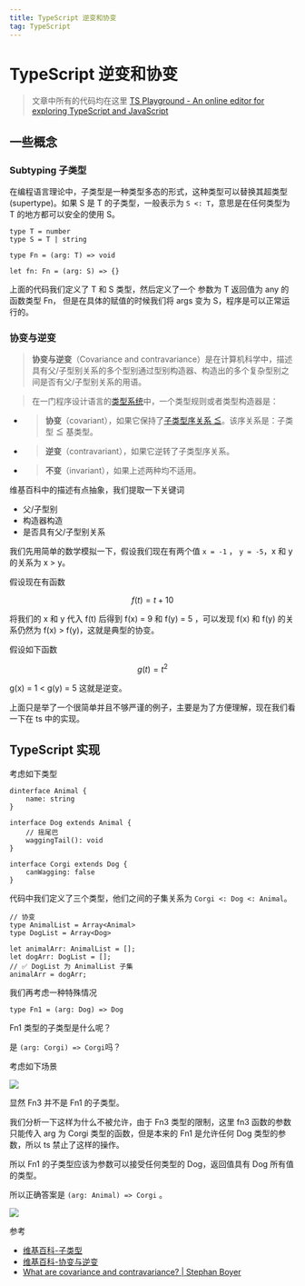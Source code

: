```yaml
---
title: TypeScript 逆变和协变
tag: TypeScript
---
```


# TypeScript 逆变和协变

> 文章中所有的代码均在这里 [TS Playground - An online editor for exploring TypeScript and JavaScript](https://www.typescriptlang.org/play?#code/JYOwLgpgTgZghgYwgAgIImAWzgG2QbwChkTkQ5MIAuZAZzClAHNCBfQw0SWRFAEQD2TZBAAekEABNaaDNjxFSyAPTLkgcRNAfDqAX3WKkA7nCZNmAFTjAcACgCUNAG4Dgkthy7R4SZAGEBUEyLiEFIygsKKpAhwIADqRiYgTDTwOLQQroQ4EGDI0Vi4NOj5eAC8BHok5JQ0AOR58jUANGwA3JnZyJJCNGHIZRGVFNTINWACmE0VyIbGZhbWNgTICAIgtAJZAHQ4QlY1MwlM5pYAhDWLrM2sbYT1uH2dQhxgAJ4ADigAYiAAjA9WcH8PSEixKAD5kGFnu8viAAEz-QFJWTFUEQ3z+YAcLI5GC-GjfH5tHHIPFwgnwm6EPF-MpkoA)

## 一些概念

### Subtyping 子类型

在编程语言理论中，子类型是一种类型多态的形式，这种类型可以替换其超类型(supertype)。如果 S 是 T 的子类型，一般表示为 `S <: T`，意思是在任何类型为 T 的地方都可以安全的使用 S。

```
type T = number
type S = T | string

type Fn = (arg: T) => void

let fn: Fn = (arg: S) => {}
```

上面的代码我们定义了 T 和 S 类型，然后定义了一个 参数为 T 返回值为 any 的函数类型 Fn， 但是在具体的赋值的时候我们将 args 变为 S，程序是可以正常运行的。

### 协变与逆变

> **协变与逆变**（Covariance and contravariance）是在计算机科学中，描述具有父/子型别关系的多个型别通过型别构造器、构造出的多个复杂型别之间是否有父/子型别关系的用语。

> 在一门程序设计语言的[类型系统](https://zh.wikipedia.org/wiki/型別系統)中，一个类型规则或者类型构造器是：

- > **协变**（covariant），如果它保持了[子类型序关系 ≦](https://zh.wikipedia.org/wiki/子型別)。该序关系是：子类型 ≦ 基类型。

- > **逆变**（contravariant），如果它逆转了子类型序关系。

- > **不变**（invariant），如果上述两种均不适用。

维基百科中的描述有点抽象，我们提取一下关键词

- 父/子型别
- 构造器构造
- 是否具有父/子型别关系

我们先用简单的数学模拟一下，假设我们现在有两个值 `x = -1` ， `y = -5`，x 和 y 的关系为 x > y。

假设现在有函数

$$f(t) = t + 10$$

将我们的 x 和 y 代入 f(t) 后得到 f(x) = 9 和 f(y) = 5 ，可以发现 f(x) 和 f(y) 的关系仍然为 f(x) > f(y)，这就是典型的协变。

假设如下函数

$$g(t) = t^2$$

g(x) = 1 < g(y) = 5 这就是逆变。

上面只是举了一个很简单并且不够严谨的例子，主要是为了方便理解，现在我们看一下在 ts 中的实现。

## TypeScript 实现

考虑如下类型

```
dinterface Animal {
    name: string
}

interface Dog extends Animal {
    // 摇尾巴
    waggingTail(): void
}

interface Corgi extends Dog {
    canWagging: false
}
```

代码中我们定义了三个类型，他们之间的子集关系为 `Corgi <: Dog <: Animal`。

```
// 协变
type AnimalList = Array<Animal>
type DogList = Array<Dog>

let animalArr: AnimalList = [];
let dogArr: DogList = [];
// ✅ DogList 为 AnimalList 子集
animalArr = dogArr;
```

我们再考虑一种特殊情况

```
type Fn1 = (arg: Dog) => Dog
```

Fn1 类型的子类型是什么呢？

是 `(arg: Corgi) => Corgi`吗？

考虑如下场景

![](https://sh1twn2kpn.feishu.cn/space/api/box/stream/download/asynccode/?code=NDgyM2FmNjNiOWYxOGY1Y2Y0YWIxOTRlNTdlYmE5YmNfVXE5Z2ppNWt2dGw2aW1tQ0IyVnBKVE9BVGxRTkpPWVRfVG9rZW46Ym94Y25qMU5Xb1Jib3BKYUVDdG1wcURoZkdoXzE2NDE5NTk4NjE6MTY0MTk2MzQ2MV9WNA)

显然 Fn3 并不是 Fn1 的子类型。

我们分析一下这样为什么不被允许，由于 Fn3 类型的限制，这里 fn3 函数的参数只能传入 arg 为 Corgi 类型的函数，但是本来的 Fn1 是允许任何 Dog 类型的参数，所以 ts 禁止了这样的操作。

所以 Fn1 的子类型应该为参数可以接受任何类型的 Dog，返回值具有 Dog 所有值的类型。

所以正确答案是 `(arg: Animal) => Corgi` 。

![](https://sh1twn2kpn.feishu.cn/space/api/box/stream/download/asynccode/?code=OGRmNjI5MzhjZDliMDc0ZWJiYjFkM2M1ZTkyYWEwMzlfVEpNV1JUaTluWTFNcWhUMlEwWUd1dnI4S3NtV21kU1lfVG9rZW46Ym94Y25LZWlXeDZjcXZ1S0VlQW5WbHhaZlViXzE2NDE5NTk4NjE6MTY0MTk2MzQ2MV9WNA)

参考

- [维基百科-子类型](https://zh.wikipedia.org/wiki/%E5%AD%90%E7%B1%BB%E5%9E%8B)
- [维基百科-协变与逆变](https://zh.wikipedia.org/wiki/%E5%8D%8F%E5%8F%98%E4%B8%8E%E9%80%86%E5%8F%98#%E2%80%9C%E5%8D%8F%E5%8F%98%E2%80%9D%E4%B8%80%E8%AF%8D%E7%9A%84%E6%9D%A5%E6%BA%90)
- [What are covariance and contravariance? | Stephan Boyer](https://www.stephanboyer.com/post/132/what-are-covariance-and-contravariance)
